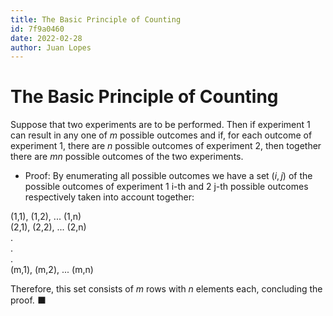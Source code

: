 ```yaml
---
title: The Basic Principle of Counting
id: 7f9a0460
date: 2022-02-28
author: Juan Lopes
---
```


# The Basic Principle of Counting

Suppose that two experiments are to be performed. Then if experiment 1 can result in any one of $m$ possible outcomes and if, for each outcome of experiment 1, there are $n$ possible outcomes of experiment 2, then together there are $mn$ possible outcomes of the two experiments.

* Proof:
By enumerating all possible outcomes we have a set $(i, j)$ of the possible outcomes of experiment 1 i-th and 2 j-th possible outcomes respectively taken into account together:

(1,1), (1,2), ... (1,n)\
(2,1), (2,2), ... (2,n)\
.\
.\
.\
(m,1), (m,2), ... (m,n)

Therefore, this set consists of $m$ rows with $n$ elements each, concluding the proof. ⬛

